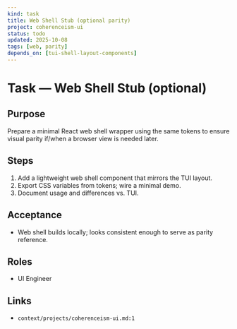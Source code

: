 ```yaml
---
kind: task
title: Web Shell Stub (optional parity)
project: coherenceism-ui
status: todo
updated: 2025-10-08
tags: [web, parity]
depends_on: [tui-shell-layout-components]
---
```


# Task — Web Shell Stub (optional)

## Purpose
Prepare a minimal React web shell wrapper using the same tokens to ensure visual parity if/when a browser view is needed later.

## Steps
1) Add a lightweight web shell component that mirrors the TUI layout.
2) Export CSS variables from tokens; wire a minimal demo.
3) Document usage and differences vs. TUI.

## Acceptance
- Web shell builds locally; looks consistent enough to serve as parity reference.

## Roles
- UI Engineer

## Links
- `context/projects/coherenceism-ui.md:1`

